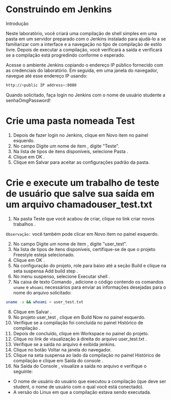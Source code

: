 # Construindo em Jenkins
Introdução

Neste laboratório, você criará uma compilação de shell simples em uma pasta em um servidor preparado com o Jenkins instalado para ajudá-lo a se familiarizar com a interface e a navegação no tipo de compilação de estilo livre. Depois de executar a compilação, você verificará a saída e verificará se a compilação está progredindo conforme o esperado.

Acesse o ambiente Jenkins copiando o endereço IP público fornecido com as credenciais do laboratório. Em seguida, em uma janela do navegador, navegue até esse endereço IP usando:
```bash
http://<public IP address>:8080
```
Quando solicitado, faça login no Jenkins com o nome de usuário studente a senhaOmgPassword!

# Crie uma pasta nomeada Test
1. Depois de fazer login no Jenkins, clique em Novo item no painel esquerdo.
2. No campo Digite um nome de item , digite "Teste".
3. Na lista de tipos de itens disponíveis, selecione Pasta .
4. Clique em OK .
5. Clique em Salvar para aceitar as configurações padrão da pasta.

# Crie e execute um trabalho de teste de usuário que salve sua saída em um arquivo chamadouser_test.txt
1. Na pasta Teste que você acabou de criar, clique no link criar novos trabalhos .

`Observação:` você também pode clicar em Novo item no painel esquerdo.

2. No campo Digite um nome de item , digite "user_test".
3. Na lista de tipos de itens disponíveis, certifique-se de que o projeto Freestyle esteja selecionado.
4. Clique em OK .
5. Na configuração do projeto, role para baixo até a seção Build e clique na seta suspensa Add build step .
6. No menu suspenso, selecione Executar shell .
7. Na caixa de texto Comando , adicione o código contendo os comandos `uname` e `whoami` necessários para enviar as informações desejadas para o nome do arquivo solicitado:
```bash
uname -a && whoami > user_test.txt
```
8. Clique em Salvar .
9. No projeto user_test , clique em Build Now no painel esquerdo.
10. Verifique se a compilação foi concluída no painel Histórico de compilação .
11. Depois de concluído, clique em Workspace no painel do projeto.
12. Clique no link de visualização à direita do arquivo user_test.txt .
13. Verifique se a saída no arquivo é exibida jenkins.
14. Clique no botão Voltar na janela do navegador.
15. Clique na seta suspensa ao lado da compilação no painel Histórico de compilação e clique em Saída do console .
16. Na Saída do Console , visualize a saída no arquivo e verifique o seguinte:
- O nome de usuário do usuário que executou a compilação (que deve ser student, o nome de usuário com o qual você está conectado).
- A versão do Linux em que a compilação estava sendo executada.
